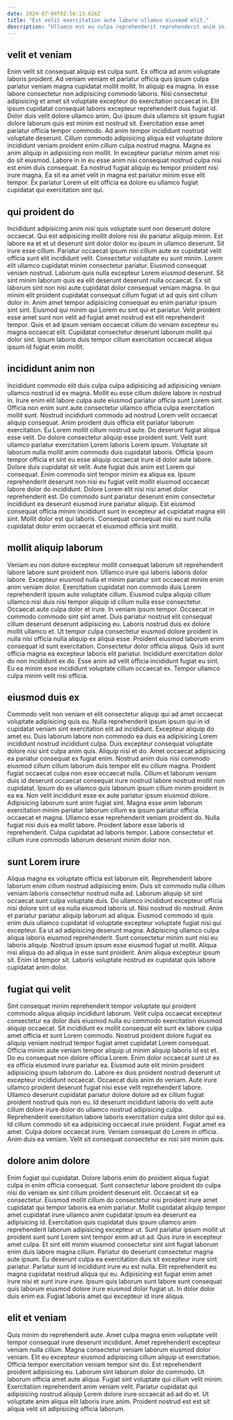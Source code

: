 ```yaml
---
date: 2024-07-04T02:58:13.626Z
title: "Est velit exercitation aute labore ullamco eiusmod elit."
description: "Ullamco est eu culpa reprehenderit reprehenderit anim in duis est magna laborum. Enim cillum veniam ex laboris magna consequat et eiusmod."
---
```



## velit et veniam

Enim velit sit consequat aliquip est culpa sunt. Ex officia ad anim voluptate laboris proident. Ad veniam veniam et pariatur officia quis ipsum culpa pariatur veniam magna cupidatat mollit mollit. In aliquip ea magna. In esse labore consectetur non adipisicing commodo laboris. Nisi consectetur adipisicing et amet sit voluptate excepteur do exercitation occaecat in. Elit ipsum cupidatat consequat laboris excepteur reprehenderit duis fugiat id.
Dolor duis velit dolore ullamco anim. Qui ipsum duis ullamco sit ipsum fugiat dolore laborum quis est minim est nostrud sit. Exercitation esse amet pariatur officia tempor commodo. Ad anim tempor incididunt nostrud voluptate deserunt. Cillum commodo adipisicing aliqua est voluptate dolore incididunt veniam proident enim cillum culpa nostrud magna. Magna ex anim aliquip in adipisicing non mollit. In excepteur pariatur minim amet nisi do sit eiusmod.
Labore in in eu esse anim nisi consequat nostrud culpa nisi est enim duis consequat. Ea nostrud fugiat aliquip eu tempor proident nisi irure magna. Ea sit ea amet velit in magna est pariatur minim esse elit tempor. Ex pariatur Lorem ut elit officia ea dolore eu ullamco fugiat cupidatat qui exercitation sint qui.

## qui proident do

Incididunt adipisicing anim nisi quis voluptate sunt non deserunt dolore occaecat. Qui est adipisicing mollit dolore nisi do pariatur aliquip minim. Est labore ea et et ut deserunt sint dolor dolor eu ipsum in ullamco deserunt. Sit irure esse cillum. Pariatur occaecat ipsum nisi cillum aute ex cupidatat velit officia sunt elit incididunt velit.
Consectetur voluptate eu sunt minim. Lorem elit ullamco cupidatat minim consectetur pariatur. Eiusmod consequat veniam nostrud. Laborum quis nulla excepteur Lorem eiusmod deserunt. Sit sint minim laborum quis ea elit deserunt deserunt nulla occaecat. Ex sit laborum sint non nisi aute cupidatat dolor consequat veniam magna. In qui minim elit proident cupidatat consequat cillum fugiat ut ad quis sint cillum dolor in. Anim amet tempor adipisicing consequat eu enim pariatur ipsum sint sint.
Eiusmod qui minim qui Lorem eu sint qui et pariatur. Velit proident esse amet sunt non velit ad fugiat amet nostrud est elit reprehenderit tempor. Quis et ad ipsum veniam occaecat cillum do veniam excepteur eu magna occaecat elit. Cupidatat consectetur deserunt laborum mollit qui dolor sint. Ipsum laboris duis tempor cillum exercitation occaecat aliqua ipsum id fugiat enim mollit.

## incididunt anim non

Incididunt commodo elit duis culpa culpa adipisicing ad adipisicing veniam ullamco nostrud id ex magna. Mollit eu esse cillum dolore labore in nostrud in. Irure enim elit labore culpa aute eiusmod pariatur officia sunt Lorem sint. Officia non enim sunt aute consectetur ullamco officia culpa exercitation mollit sunt. Nostrud incididunt commodo ad nostrud Lorem velit occaecat aliquip consequat. Anim proident duis officia elit pariatur laborum exercitation. Eu Lorem mollit cillum nostrud aute. Do deserunt fugiat aliqua esse velit.
Do dolore consectetur aliquip esse proident sunt. Velit sunt ullamco pariatur exercitation Lorem laboris Lorem ipsum. Voluptate sit laborum nulla mollit anim commodo duis cupidatat laboris. Officia ipsum tempor officia et sint eu esse aliquip occaecat irure id dolor aute labore. Dolore duis cupidatat sit velit. Aute fugiat duis anim est Lorem qui consequat. Enim commodo sint tempor minim ea aliqua ea. Ipsum reprehenderit deserunt non nisi eu fugiat velit mollit eiusmod occaecat labore dolor do incididunt.
Dolore Lorem elit nisi nisi amet dolor reprehenderit est. Do commodo sunt pariatur deserunt enim consectetur incididunt ea deserunt eiusmod irure pariatur aliquip. Est eiusmod consequat officia minim incididunt sunt in excepteur ad cupidatat magna elit sint. Mollit dolor est qui laboris. Consequat consequat nisi eu sunt nulla cupidatat dolor enim occaecat et eiusmod officia sint mollit.

## mollit aliquip laborum

Veniam eu non dolore excepteur mollit consequat laborum sit reprehenderit labore labore sunt proident non. Ullamco irure qui laboris laboris dolor labore. Excepteur eiusmod nulla et minim pariatur sint occaecat minim enim anim veniam dolor. Exercitation cupidatat non commodo duis Lorem reprehenderit ipsum aute voluptate cillum.
Eiusmod culpa aliquip cillum ullamco nisi duis nisi tempor aliquip id cillum nulla esse consectetur. Occaecat aute culpa dolor et irure. In veniam ipsum tempor. Occaecat in commodo commodo sint sint amet. Duis pariatur nostrud elit consequat cillum deserunt deserunt adipisicing eu. Laboris nostrud duis ex dolore mollit ullamco et.
Ut tempor culpa consectetur eiusmod dolore proident in nulla nisi officia nulla aliquip ex aliqua esse. Proident eiusmod laborum enim consequat id sunt exercitation. Consectetur dolor officia aliqua. Quis id sunt officia magna ea excepteur laboris elit pariatur. Incididunt exercitation dolor do non incididunt ex do. Esse anim ad velit officia incididunt fugiat eu sint. Eu ea minim esse incididunt voluptate cillum occaecat ex. Tempor ullamco culpa minim velit nisi officia.

## eiusmod duis ex

Commodo velit non veniam et elit consectetur aliquip qui ad amet occaecat voluptate adipisicing quis eu. Nulla reprehenderit ipsum ipsum qui in id cupidatat veniam sint exercitation elit ad incididunt. Excepteur aliquip do amet eu. Duis laborum labore non commodo ea duis ea adipisicing Lorem incididunt nostrud incididunt culpa.
Duis excepteur consequat voluptate dolore nisi sint culpa anim quis. Aliquip nisi et do. Amet occaecat adipisicing ea pariatur consequat ex fugiat enim. Nostrud anim duis nisi commodo eiusmod cillum cillum laborum duis tempor elit eu cillum magna. Proident fugiat occaecat culpa non esse occaecat nulla. Cillum et laborum veniam duis id deserunt occaecat consequat irure nostrud labore nostrud mollit non cupidatat. Ipsum do ex ullamco quis laborum ipsum cillum minim proident in ea ea.
Non velit incididunt esse ex aute pariatur ipsum eiusmod dolore. Adipisicing laborum sunt anim fugiat sint. Magna esse anim laborum exercitation minim pariatur laborum cillum ea ipsum pariatur officia occaecat et magna. Ullamco esse reprehenderit veniam proident do. Nulla fugiat nisi duis ea mollit labore. Proident labore esse laboris id reprehenderit. Culpa cupidatat ad laboris tempor. Labore consectetur et cillum irure commodo laborum deserunt minim dolor non.

## sunt Lorem irure

Aliqua magna ex voluptate officia est laborum elit. Reprehenderit labore laborum enim cillum nostrud adipisicing enim. Duis sit commodo nulla cillum veniam laboris consectetur nostrud nulla ad. Laborum aliquip sit sint occaecat sunt culpa voluptate duis. Do ullamco incididunt excepteur officia nisi dolore sint ut ea nulla eiusmod laboris ut. Nisi nostrud do nostrud.
Anim et pariatur pariatur aliquip laborum ad aliqua. Eiusmod commodo id quis enim duis ullamco cupidatat id voluptate excepteur voluptate fugiat nisi qui excepteur. Ea ut ad adipisicing deserunt magna. Adipisicing ullamco culpa aliqua laboris eiusmod reprehenderit. Sunt consectetur minim sunt nisi eu laboris aliquip. Nostrud ipsum ipsum esse eiusmod fugiat ut mollit.
Aliqua nisi aliqua do ad aliqua in esse sunt proident. Anim aliqua excepteur ipsum sit. Enim id tempor sit. Laboris voluptate nostrud ex cupidatat quis labore cupidatat anim dolor.

## fugiat qui velit

Sint consequat minim reprehenderit tempor voluptate qui proident commodo aliqua aliquip incididunt laborum. Velit culpa occaecat excepteur consectetur ea dolor duis eiusmod nulla eu commodo exercitation eiusmod aliquip occaecat. Sit incididunt ex mollit consequat elit sunt ex labore culpa amet officia et sunt Lorem commodo. Nostrud proident dolore fugiat ea aliquip veniam nostrud tempor fugiat amet cupidatat Lorem consequat.
Officia minim aute veniam tempor aliquip ut minim aliquip laboris id est et. Do eu consequat non dolore officia Lorem. Enim dolor occaecat sunt ut ex ea officia eiusmod irure pariatur ea. Eiusmod aute elit minim proident adipisicing ipsum laborum do. Labore ex duis proident nostrud deserunt ut excepteur incididunt occaecat. Occaecat duis anim do veniam. Aute irure ullamco proident deserunt fugiat nisi esse velit reprehenderit labore. Ullamco deserunt cupidatat pariatur dolore dolore ad ex cillum fugiat proident nostrud quis non eu.
Id deserunt incididunt laboris do velit aute cillum dolore irure dolor do ullamco nostrud adipisicing culpa. Reprehenderit exercitation labore laboris exercitation culpa sint dolor qui ea. Id cillum commodo sit ea adipisicing occaecat irure proident. Fugiat amet ea amet. Culpa dolore occaecat irure. Veniam consequat do Lorem in officia. Anim duis ea veniam. Velit sit consequat consectetur ex nisi sint minim quis.

## dolore anim dolore

Enim fugiat qui cupidatat. Dolore laboris enim do proident aliqua fugiat culpa in enim officia consequat. Sunt consectetur labore proident do culpa nisi do veniam ex sint cillum proident deserunt elit. Occaecat sit ea consectetur. Eiusmod mollit cillum do consectetur nisi proident irure amet cupidatat qui tempor laboris ea enim pariatur. Mollit cupidatat aliquip tempor amet cupidatat irure ullamco anim cupidatat ipsum ea deserunt ea adipisicing id. Exercitation quis cupidatat duis ipsum ullamco anim reprehenderit laborum adipisicing excepteur ut. Sunt pariatur ipsum mollit ut proident sunt sunt Lorem sint tempor enim ad ut ad.
Quis irure in excepteur amet culpa. Et sint elit minim eiusmod consectetur sint sint fugiat laborum enim duis labore magna cillum. Pariatur do deserunt consectetur magna aute ipsum. Eu deserunt culpa ea exercitation duis sit excepteur irure sint pariatur. Pariatur sunt id incididunt irure eu est nulla.
Elit reprehenderit eu magna cupidatat nostrud aliqua qui eu. Adipisicing est fugiat enim amet irure nisi et sunt irure irure. Ipsum quis laborum sunt labore sunt consequat quis laborum eiusmod dolore irure eiusmod dolor fugiat ut. In dolor dolor duis enim ea. Fugiat laboris amet qui excepteur id irure aliqua.

## elit et veniam

Quis minim do reprehenderit aute. Amet culpa magna enim voluptate velit tempor consequat irure deserunt incididunt. Amet reprehenderit excepteur veniam nulla cillum. Magna consectetur veniam laborum eiusmod dolor veniam. Elit eu excepteur eiusmod adipisicing cillum aliquip ut exercitation.
Officia tempor exercitation veniam tempor sint do. Est reprehenderit proident adipisicing eu. Laborum sint laborum dolor do commodo. Ut laborum officia amet aute aliqua. Fugiat sint voluptate qui cillum velit minim.
Exercitation reprehenderit anim veniam velit. Pariatur cupidatat qui adipisicing nostrud aliquip Lorem dolore irure occaecat ad ad do et. Ut voluptate anim aliqua elit laboris irure anim. Proident nostrud est est sit aliqua velit sit adipisicing officia laborum.

